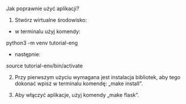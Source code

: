 Jak poprawnie użyć aplikacji?

1. Stwórz wirtualne środowisko:
-  w terminalu użyj komendy:

python3 -m venv tutorial-eng

-  następnie:

source tutorial-env/bin/activate


2. Przy pierwszym użyciu wymagana jest instalacja bibliotek, aby tego dokonać wpisz w terminalu komendę: „make install”. 

3. Aby włączyć aplikacje, użyj komendy „make flask”.
